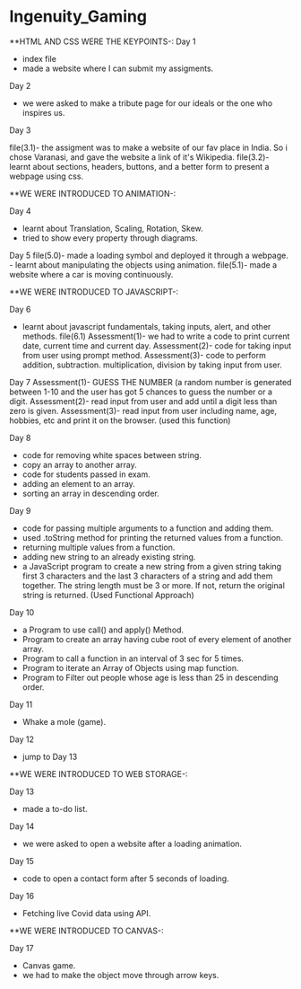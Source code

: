 # Ingenuity_Gaming

**HTML AND CSS WERE THE KEYPOINTS-:
Day 1
- index file
- made a website where I can submit my assigments.

Day 2 
- we were asked to make a tribute page for our ideals or the one who inspires us.

Day 3

file(3.1)- the assigment was to make a website of our fav place in India. So i chose Varanasi, and gave the website a link of it's Wikipedia.
file(3.2)- learnt about sections, headers, buttons,  and a better form to present a webpage using css.


**WE WERE INTRODUCED TO ANIMATION-:

Day 4
- learnt about Translation, Scaling, Rotation, Skew.
- tried to show every property through diagrams.

Day 5
file(5.0)- made a loading symbol and deployed it through a webpage.
         - learnt about manipulating the objects using animation.
file(5.1)- made a website where a car is moving continuously.

**WE WERE INTRODUCED TO JAVASCRIPT-:

Day 6
- learnt about javascript fundamentals, taking inputs, alert, and other methods.
file(6.1)
Assessment(1)- we had to write a code to print current date, current time and current day.
Assessment(2)- code for taking input from user using prompt method.
Assessment(3)- code to perform addition, subtraction. multiplication, division by taking input from user.

Day 7
Assessment(1)- GUESS THE NUMBER (a random number is generated between 1-10 and the user has got 5 chances to guess the number or a digit.
Assessment(2)- read input from user and add until a digit less than zero is given.
Assessment(3)- read input from user including name, age, hobbies, etc and print it on the browser. (used this function)

Day 8
- code for removing white spaces between string.
- copy an array to another array.
- code for students passed in exam.
- adding an element to an array.
- sorting an array in descending order.

Day 9
- code for passing multiple arguments to a function and adding them.
- used .toString method for printing the returned values from a function.
- returning multiple values from a function.
- adding new string to an already existing string.
- a JavaScript program to create a new string from a given string taking first 3 characters and the last 3 characters of a string and add them together. The string length must be 3 or more. If not, return the original string is returned.  (Used Functional Approach)

Day 10
- a Program to use call() and apply() Method.
- Program to create an array having cube root of every element of another array. 
- Program to call a function in an interval of 3 sec for 5 times.
- Program to iterate an Array of Objects using map function.
- Program to Filter out people whose age is less than 25 in descending order.  

Day 11
- Whake a mole (game).

Day 12
- jump to Day 13

**WE WERE INTRODUCED TO WEB STORAGE-:

Day 13
- made a to-do list.

Day 14
- we were asked to open a website after a loading animation.

Day 15
- code to open a contact form after 5 seconds of loading.

Day 16
- Fetching live Covid data using API.

**WE WERE INTRODUCED TO CANVAS-: 

Day 17
- Canvas game.
- we had to make the object move through arrow keys.





